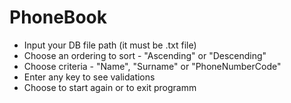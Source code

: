 # PhoneBook
- Input your DB file path (it must be .txt file)
- Choose an ordering to sort -  "Ascending" or "Descending"
- Choose criteria - "Name", "Surname" or "PhoneNumberCode"
- Enter any key to see validations
- Choose to start again or to exit programm
